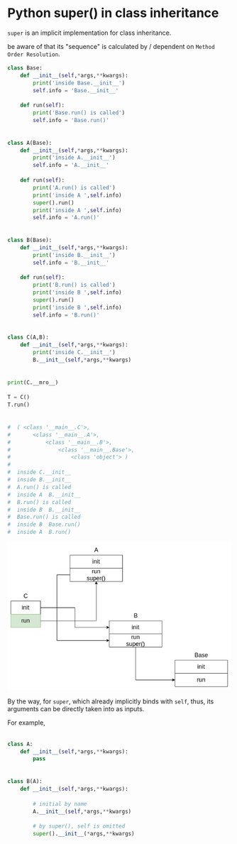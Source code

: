 ---
---

# Python super() in class inheritance

`super` is an implicit implementation for class inheritance.

be aware of that its "sequence" is calculated by / dependent on `Method Order Resolution`.


```python
class Base:
    def __init__(self,*args,**kwargs):
        print('inside Base.__init__')
        self.info = 'Base.__init__'

    def run(self):
        print('Base.run() is called')
        self.info = 'Base.run()'


class A(Base):
    def __init__(self,*args,**kwargs):
        print('inside A.__init__')
        self.info = 'A.__init__'

    def run(self):
        print('A.run() is called')
        print('inside A ',self.info)
        super().run()
        print('inside A ',self.info)
        self.info = 'A.run()'


class B(Base):
    def __init__(self,*args,**kwargs):
        print('inside B.__init__')
        self.info = 'B.__init__'

    def run(self):
        print('B.run() is called')
        print('inside B ',self.info)
        super().run()
        print('inside B ',self.info)
        self.info = 'B.run()'


class C(A,B):
    def __init__(self,*args,**kwargs):
        print('inside C.__init__')
        B.__init__(self,*args,**kwargs)


print(C.__mro__)

T = C()
T.run()


#  ( <class '__main__.C'>,
#       <class '__main__.A'>,
#           <class '__main__.B'>,
#               <class '__main__.Base'>,
#                   <class 'object'> )
#
#  inside C.__init__
#  inside B.__init__
#  A.run() is called
#  inside A  B.__init__
#  B.run() is called
#  inside B  B.__init__
#  Base.run() is called
#  inside B  Base.run()
#  inside A  B.run()
```

![python-super](file/super.jpg)


By the way, for `super`, which already implicitly binds with `self`, thus, its arguments can be directly taken into as inputs.

For example,

```python

class A:
    def __init__(self,*args,**kwargs):
        pass


class B(A):
    def __init__(self,*args,**kwargs):
        
        # initial by name
        A.__init__(self,*args,**kwargs)

        # by super(), self is omitted
        super().__init__(*args,**kwargs)
```

